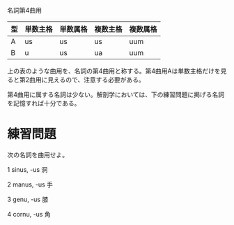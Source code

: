名詞第4曲用

|型|単数主格|単数属格|複数主格|複数属格|
|-|-|-|-|-|
|A|us|us|us|uum|
|B|u|us|ua|uum|

上の表のような曲用を、名詞の第4曲用と称する。第4曲用Aは単数主格だけを見ると第2曲用に見えるので、注意する必要がある。

第4曲用に属する名詞は少ない。解剖学においては、下の練習問題に掲げる名詞を記憶すれば十分である。

# 練習問題

次の名詞を曲用せよ。

1 sinus, -us 洞

2 manus, -us 手

3 genu, -us 膝

4 cornu, -us 角
